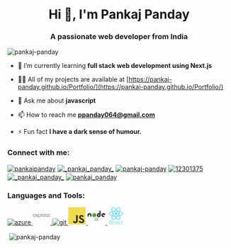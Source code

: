 <h1 align="center">Hi 👋, I'm Pankaj Panday</h1>
<h3 align="center">A passionate web developer from India</h3>

<p align="left"> <img src="https://komarev.com/ghpvc/?username=pankaj-panday&label=Profile%20views&color=0e75b6&style=flat" alt="pankaj-panday" /> </p>

- 🌱 I’m currently learning **full stack web development using Next.js**

- 👨‍💻 All of my projects are available at [https://pankaj-panday.github.io/Portfolio/](https://pankaj-panday.github.io/Portfolio/)

- 💬 Ask me about **javascript**

- 📫 How to reach me **ppanday064@gmail.com**

- ⚡ Fun fact **I have a dark sense of humour.**

<h3 align="left">Connect with me:</h3>
<p align="left">
<a href="https://codepen.io/pankajpanday" target="blank"><img align="center" src="https://raw.githubusercontent.com/rahuldkjain/github-profile-readme-generator/master/src/images/icons/Social/codepen.svg" alt="pankajpanday" height="30" width="40" /></a>
<a href="https://twitter.com/_pankaj_panday_" target="blank"><img align="center" src="https://raw.githubusercontent.com/rahuldkjain/github-profile-readme-generator/master/src/images/icons/Social/twitter.svg" alt="_pankaj_panday_" height="30" width="40" /></a>
<a href="https://linkedin.com/in/pankaj-panday" target="blank"><img align="center" src="https://raw.githubusercontent.com/rahuldkjain/github-profile-readme-generator/master/src/images/icons/Social/linked-in-alt.svg" alt="pankaj-panday" height="30" width="40" /></a>
<a href="https://stackoverflow.com/users/12301375" target="blank"><img align="center" src="https://raw.githubusercontent.com/rahuldkjain/github-profile-readme-generator/master/src/images/icons/Social/stack-overflow.svg" alt="12301375" height="30" width="40" /></a>
<a href="https://instagram.com/_pankaj_panday_" target="blank"><img align="center" src="https://raw.githubusercontent.com/rahuldkjain/github-profile-readme-generator/master/src/images/icons/Social/instagram.svg" alt="_pankaj_panday_" height="30" width="40" /></a>
<a href="https://www.hackerrank.com/pankaj_panday" target="blank"><img align="center" src="https://raw.githubusercontent.com/rahuldkjain/github-profile-readme-generator/master/src/images/icons/Social/hackerrank.svg" alt="pankaj_panday" height="30" width="40" /></a>
</p>

<h3 align="left">Languages and Tools:</h3>
<p align="left"> <a href="https://azure.microsoft.com/en-in/" target="_blank" rel="noreferrer"> <img src="https://www.vectorlogo.zone/logos/microsoft_azure/microsoft_azure-icon.svg" alt="azure" width="40" height="40"/> </a> <a href="https://expressjs.com" target="_blank" rel="noreferrer"> <img src="https://raw.githubusercontent.com/devicons/devicon/master/icons/express/express-original-wordmark.svg" alt="express" width="40" height="40"/> </a> <a href="https://git-scm.com/" target="_blank" rel="noreferrer"> <img src="https://www.vectorlogo.zone/logos/git-scm/git-scm-icon.svg" alt="git" width="40" height="40"/> </a> <a href="https://developer.mozilla.org/en-US/docs/Web/JavaScript" target="_blank" rel="noreferrer"> <img src="https://raw.githubusercontent.com/devicons/devicon/master/icons/javascript/javascript-original.svg" alt="javascript" width="40" height="40"/> </a> <a href="https://nodejs.org" target="_blank" rel="noreferrer"> <img src="https://raw.githubusercontent.com/devicons/devicon/master/icons/nodejs/nodejs-original-wordmark.svg" alt="nodejs" width="40" height="40"/> </a> <a href="https://reactjs.org/" target="_blank" rel="noreferrer"> <img src="https://raw.githubusercontent.com/devicons/devicon/master/icons/react/react-original-wordmark.svg" alt="react" width="40" height="40"/> </a> </p>

<p>&nbsp;<img align="center" src="https://github-readme-stats.vercel.app/api?username=pankaj-panday&show_icons=true&locale=en" alt="pankaj-panday" /></p>

